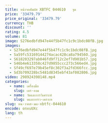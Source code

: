 ```yaml
---
title: หน้าจอสัมผัส XBTFC 044610   จุด
price: '33479.79'
price_original: '33479.79'
currency: THB
discount: ''
rating: 4.5
volume: 81
image: S276edbfd947e44f5b47fc1c9c1bdc08fB.jpg
images:
  - S276edbfd947e44f5b47fc1c9c1bdc08fB.jpg
  - Sa59fc53169144274acac428ca8a79456O.jpg
  - S618203297ab046fd9f712c2ef7d901b57.jpg
  - S46b4e613358c427d9855ccc273c566ed4.jpg
  - Sf49cf697e79b45ef8c302f3a2fd366fcc.jpg
  - Sd3b709228bc5481d8345ebf43af082806.jpg
video: 298924398148.mp4
categories:
  - name: เครื่องมือ
    slug: เคร-องม
  - name: วัดและการวิเคราะห์
    slug: ดและการว-เคราะห
slug: หน-าจอส-มผ-xbtfc-044610
encode: onxuUXc
lang: th
---
```

  